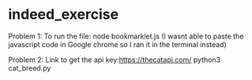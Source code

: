 # indeed_exercise
Problem 1:
To run the file:
node bookmarklet.js
(I wasnt able to paste the javascript code in Google chrome so I ran it in the terminal instead)

Problem 2:
Link to get the api key:https://thecatapi.com/
python3 cat_breed.py <api-key> <breed-name>

